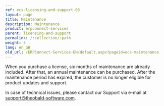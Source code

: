 ```yaml
---
ref: ecs-licensing-and-support-03
layout: page
title: Maintenance
description: Maintenance
product: erpconnect-services
parent: licensing-and-support
permalink: /:collection/:path
weight: 3
lang: en_GB
old_url: /ERPConnect-Services-EN/default.aspx?pageid=ecs-maintenance
---
```


When you purchase a license, six months of maintenance are already included. After that, an annual maintenance can be purchased.
After the maintenance period has expired, the customer is no longer eligible for product updates and support.

In case of technical issues, please contact our Support via e-mail at [support@theobald-software.com](mailto:support@theobald-software.com).